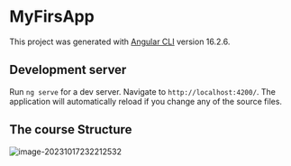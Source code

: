 # MyFirsApp

This project was generated with [Angular CLI](https://github.com/angular/angular-cli) version 16.2.6.

## Development server

Run `ng serve` for a dev server. Navigate to `http://localhost:4200/`. The application will automatically reload if you change any of the source files.

## The course Structure

![image-20231017232212532](C:\Users\edsom\AppData\Roaming\Typora\typora-user-images\image-20231017232212532.png)

